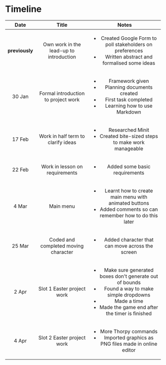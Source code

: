 # Timeline

[<ul><li></ul>]:#

|Date|Title|Notes|
|:--:|:---:|:---:|
|**previously**|Own work in the lead-up to introduction|<ul><li>Created Google Form to poll stakeholders on preferences<li>Written abstract and formalised some ideas</ul>|
|30 Jan|Formal introduction to project work|<ul><li>Framework given<li>Planning documents created<li>First task completed<li>Learning how to use Markdown</ul>|
|17 Feb|Work in half term to clarify ideas|<ul><li>Researched Minit<li>Created bite-sized steps to make work manageable</ul>|
|22 Feb|Work in lesson on requirements|<ul><li>Added some basic requirements</ul>|
|4 Mar|Main menu|<ul><li>Learnt how to create main menu with animated buttons<li>Added comments so can remember how to do this later</ul>|
|25 Mar|Coded and completed moving character|<ul><li>Added character that can move across the screen</ul>|
|2 Apr|Slot 1 Easter project work|<ul><li>Make sure generated boxes don't generate out of bounds<li>Found a way to make simple dropdowns<li>Made a time<li>Made the game end after the timer is finished</ul>|
|4 Apr|Slot 2 Easter project work|<ul><li>More Thorpy commands<li>Imported graphics as PNG files made in online editor</ul>|
